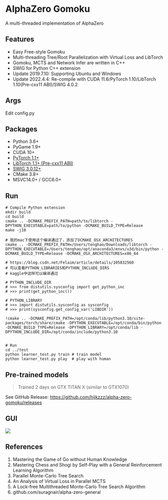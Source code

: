 # AlphaZero Gomoku
A multi-threaded implementation of AlphaZero

## Features
* Easy Free-style Gomoku
* Multi-threading Tree/Root Parallelization with Virtual Loss and LibTorch
* Gomoku, MCTS and Network Infer are written in C++
* SWIG for Python C++ extension
* Update 2019.7.10: Supporting Ubuntu and Windows
* Update 2022.4.4: Re-compile with CUDA 11.6/PyTorch 1.10/LibTorch 1.10(Pre-cxx11 ABI)/SWIG 4.0.2

## Args
Edit config.py

## Packages
* Python 3.6+
* PyGame 1.9+
* CUDA 10+
* [PyTorch 1.1+](https://pytorch.org/get-started/locally/)
* [LibTorch 1.1+ (Pre-cxx11 ABI)](https://pytorch.org/get-started/locally/)
* [SWIG 3.0.12+](https://sourceforge.net/projects/swig/files/)
* CMake 3.8+
* MSVC14.0+ / GCC6.0+

## Run
```
# Compile Python extension
mkdir build
cd build
cmake .. -DCMAKE_PREFIX_PATH=path/to/libtorch -DPYTHON_EXECUTABLE=path/to/python -DCMAKE_BUILD_TYPE=Release
make -j10

# 我的mac下使用这个编译通过了，添加了DCMAKE_OSX_ARCHITECTURES
cmake .. -DCMAKE_PREFIX_PATH=/Users/tenghao/Downloads/libtorch -DPYTHON_EXECUTABLE=/Users/tenghao/opt/anaconda3/envs/u3d/bin/python -DCMAKE_BUILD_TYPE=Release -DCMAKE_OSX_ARCHITECTURES=x86_64

# https://blog.csdn.net/Felaim/article/details/105832560
# 可以查看PYTHON_LIBRARIES和PYTHON_INCLUDE_DIRS
# kaggle中这样可以编译通过

# PYTHON_INCLUDE_DIR
# >>> from distutils.sysconfig import get_python_inc
# >>> print(get_python_inc())

# PYTHON_LIBRARY
# >>> import distutils.sysconfig as sysconfig
# >>> print(sysconfig.get_config_var('LIBDIR'))

!cmake .. -DCMAKE_PREFIX_PATH=/opt/conda/lib/python3.10/site-packages/torch/share/cmake -DPYTHON_EXECUTABLE=/opt/conda/bin/python  -DCMAKE_BUILD_TYPE=Release -DPYTHON_LIBRARY=/opt/conda/lib -DPYTHON_INCLUDE_DIR=/opt/conda/include/python3.10


# Run
cd ../test
python learner_test.py train # train model
python learner_test.py play  # play with human
```

## Pre-trained models
> Trained 2 days on GTX TITAN X (similar to GTX1070)

See GitHub Release: https://github.com/hijkzzz/alpha-zero-gomoku/releases


## GUI
![](https://github.com/hijkzzz/alpha-zero-gomoku/blob/master/assets/gomoku_gui.png)

## References
1. Mastering the Game of Go without Human Knowledge
2. Mastering Chess and Shogi by Self-Play with a General Reinforcement Learning Algorithm
3. Parallel Monte-Carlo Tree Search
4. An Analysis of Virtual Loss in Parallel MCTS
5. A Lock-free Multithreaded Monte-Carlo Tree Search Algorithm
6. github.com/suragnair/alpha-zero-general
